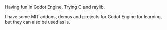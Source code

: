 Having fun in Godot Engine. Trying C and raylib.

I have some MIT addons, demos and projects for Godot Engine for learning, but they can also be used as is.

<!---
boukew99/boukew99 is a ✨ special ✨ repository because its `README.md` (this file) appears on your GitHub profile.
You can click the Preview link to take a look at your changes.
--->
